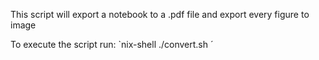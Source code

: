 This script will export a notebook to a .pdf file and export every figure to image

To execute the script run:
`nix-shell ./convert.sh <path to notebook> <path to output pdf>´